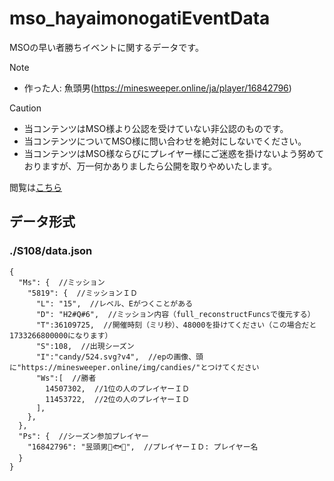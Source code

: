 # mso_hayaimonogatiEventData
MSOの早い者勝ちイベントに関するデータです。

> [!NOTE]
> - 作った人: 魚頭男(https://minesweeper.online/ja/player/16842796)

> [!CAUTION]
> - 当コンテンツはMSO様より公認を受けていない非公認のものです。
> - 当コンテンツについてMSO様に問い合わせを絶対にしないでください。
> - 当コンテンツはMSO様ならびにプレイヤー様にご迷惑を掛けないよう努めておりますが、万一何かありましたら公開を取りやめいたします。

閲覧は[こちら](https://misosyokunin.github.io/mso_hayaimonogatiEventData/main.htm)

## データ形式

### ./S108/data.json
```
{
  "Ms": {  //ミッション
    "5819": {  //ミッションＩＤ
      "L": "15",  //レベル、Eがつくことがある
      "D": "H2#Q#6",  //ミッション内容（full_reconstructFuncsで復元する）
      "T":36109725,  //開催時刻（ミリ秒）、48000を掛けてください（この場合だと1733266800000になります）
      "S":108,  //出現シーズン
      "I":"candy/524.svg?v4",  //epの画像、頭に"https://minesweeper.online/img/candies/"とつけてください
      "Ws":[  //勝者
        14507302,  //1位の人のプレイヤーＩＤ
        11453722,  //2位の人のプレイヤーＩＤ
      ],
    },
  },
  "Ps": {  //シーズン参加プレイヤー
    "16842796": "昱頭男🌅🐟🎍",  //プレイヤーＩＤ: プレイヤー名
  }
}
```
